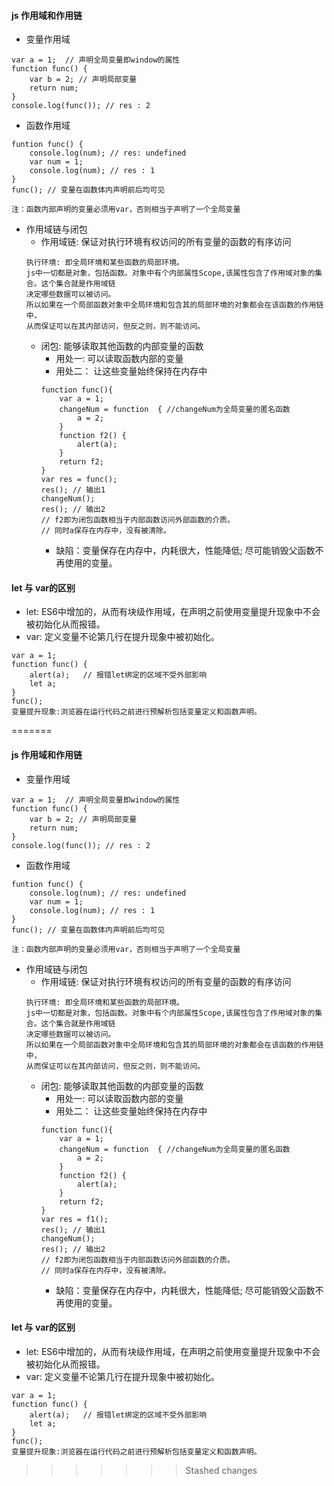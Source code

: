 
#### js 作用域和作用链
* 变量作用域
```
var a = 1;  // 声明全局变量即window的属性
function func() {
	var b = 2; // 声明局部变量
	return num;
}
console.log(func()); // res : 2 
```
* 函数作用域
```
funtion func() {
	console.log(num); // res: undefined
	var num = 1;
	console.log(num); // res : 1
}
func(); // 变量在函数体内声明前后均可见

注：函数内部声明的变量必须用var，否则相当于声明了一个全局变量
```
* 作用域链与闭包
	* 作用域链: 保证对执行环境有权访问的所有变量的函数的有序访问
	```
	执行环境: 即全局环境和某些函数的局部环境。
	js中一切都是对象，包括函数。对象中有个内部属性Scope,该属性包含了作用域对象的集合。这个集合就是作用域链
	决定哪些数据可以被访问。
	所以如果在一个局部函数对象中全局环境和包含其的局部环境的对象都会在该函数的作用链中，
	从而保证可以在其内部访问，但反之则，则不能访问。
	```
	* 闭包: 能够读取其他函数的内部变量的函数
		* 用处一: 可以读取函数内部的变量
		* 用处二： 让这些变量始终保持在内存中
		```
		function func(){
			var a = 1;
			changeNum = function  { //changeNum为全局变量的匿名函数
				a = 2;
			}
			function f2() {    
				alert(a);
			}
			return f2;
		}
		var res = func();
		res(); // 输出1
		changeNum();
		res(); // 输出2
		// f2即为闭包函数相当于内部函数访问外部函数的介质。
		// 同时a保存在内存中，没有被清除。
		```
		* 缺陷：变量保存在内存中，内耗很大，性能降低; 尽可能销毁父函数不再使用的变量。

#### let 与 var的区别
* let: ES6中增加的，从而有块级作用域，在声明之前使用变量提升现象中不会被初始化从而报错。
* var: 定义变量不论第几行在提升现象中被初始化。
```
var a = 1;
function func() {
	alert(a);   // 报错let绑定的区域不受外部影响
	let a;
}
func();
变量提升现象:浏览器在运行代码之前进行预解析包括变量定义和函数声明。 
```
=======
#### js 作用域和作用链
* 变量作用域
```
var a = 1;  // 声明全局变量即window的属性
function func() {
	var b = 2; // 声明局部变量
	return num;
}
console.log(func()); // res : 2 
```
* 函数作用域
```
funtion func() {
	console.log(num); // res: undefined
	var num = 1;
	console.log(num); // res : 1
}
func(); // 变量在函数体内声明前后均可见

注：函数内部声明的变量必须用var，否则相当于声明了一个全局变量
```
* 作用域链与闭包
	* 作用域链: 保证对执行环境有权访问的所有变量的函数的有序访问
	```
	执行环境: 即全局环境和某些函数的局部环境。
	js中一切都是对象，包括函数。对象中有个内部属性Scope,该属性包含了作用域对象的集合。这个集合就是作用域链
	决定哪些数据可以被访问。
	所以如果在一个局部函数对象中全局环境和包含其的局部环境的对象都会在该函数的作用链中，
	从而保证可以在其内部访问，但反之则，则不能访问。
	```
	* 闭包: 能够读取其他函数的内部变量的函数
		* 用处一: 可以读取函数内部的变量
		* 用处二： 让这些变量始终保持在内存中
		```
		function func(){
			var a = 1;
			changeNum = function  { //changeNum为全局变量的匿名函数
				a = 2;
			}
			function f2() {    
				alert(a);
			}
			return f2;
		}
		var res = f1();
		res(); // 输出1
		changeNum();
		res(); // 输出2
		// f2即为闭包函数相当于内部函数访问外部函数的介质。
		// 同时a保存在内存中，没有被清除。
		```
		* 缺陷：变量保存在内存中，内耗很大，性能降低; 尽可能销毁父函数不再使用的变量。

#### let 与 var的区别
* let: ES6中增加的，从而有块级作用域，在声明之前使用变量提升现象中不会被初始化从而报错。
* var: 定义变量不论第几行在提升现象中被初始化。
```
var a = 1;
function func() {
	alert(a);   // 报错let绑定的区域不受外部影响
	let a;
}
func();
变量提升现象:浏览器在运行代码之前进行预解析包括变量定义和函数声明。 
```
>>>>>>> Stashed changes
